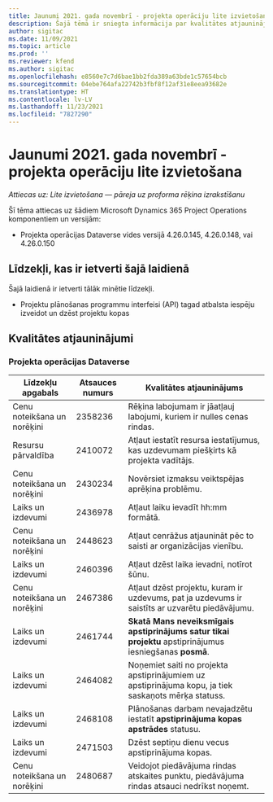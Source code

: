 ```yaml
---
title: Jaunumi 2021. gada novembrī - projekta operāciju lite izvietošana
description: Šajā tēmā ir sniegta informācija par kvalitātes atjauninājumiem, kas ir pieejami 2021. gada novembra projekta operāciju lite izvietošanas laidienā.
author: sigitac
ms.date: 11/09/2021
ms.topic: article
ms.prod: ''
ms.reviewer: kfend
ms.author: sigitac
ms.openlocfilehash: e8560e7c7d6bae1bb2fda389a63bde1c57654bcb
ms.sourcegitcommit: 04ebe764afa22742b3fbf8f12af31e8eea93682e
ms.translationtype: HT
ms.contentlocale: lv-LV
ms.lasthandoff: 11/23/2021
ms.locfileid: "7827290"
---
```

# <a name="whats-new-november-2021---project-operations-lite-deployment"></a>Jaunumi 2021. gada novembrī - projekta operāciju lite izvietošana

_Attiecas uz: Lite izvietošana — pāreja uz proforma rēķina izrakstīšanu_

Šī tēma attiecas uz šādiem Microsoft Dynamics 365 Project Operations komponentiem un versijām:

- Projekta operācijas Dataverse vides versijā 4.26.0.145, 4.26.0.148, vai 4.26.0.150
  
## <a name="features-included-in-this-release"></a>Līdzekļi, kas ir ietverti šajā laidienā

Šajā laidienā ir ietverti tālāk minētie līdzekļi.

- Projektu plānošanas programmu interfeisi (API) tagad atbalsta iespēju izveidot un dzēst projektu kopas

## <a name="quality-updates"></a>Kvalitātes atjauninājumi

### <a name="project-operations-in-dataverse"></a>Projekta operācijas Dataverse

| Līdzekļu apgabals | Atsauces numurs | Kvalitātes atjauninājums |
| --- | --- | --- |
| Cenu noteikšana un norēķini | 2358236 | Rēķina labojumam ir jāatļauj labojumi, kuriem ir nulles cenas rindas. |
| Resursu pārvaldība | 2410072 | Atļaut iestatīt resursa iestatījumus, kas uzdevumam piešķirts kā projekta vadītājs. |
| Cenu noteikšana un norēķini | 2430234 | Novērsiet izmaksu veiktspējas aprēķina problēmu. |
| Laiks un izdevumi | 2436978 | Atļaut laiku ievadīt hh:mm formātā. |
| Cenu noteikšana un norēķini | 2448623 | Atļaut cenrāžus atjaunināt pēc to saisti ar organizācijas vienību. |
| Laiks un izdevumi | 2460396 | Atļaut dzēst laika ievadni, notīrot šūnu. |
| Cenu noteikšana un norēķini | 2467386 | Atļaut dzēst projektu, kuram ir uzdevums, pat ja uzdevums ir saistīts ar uzvarētu piedāvājumu. |
| Laiks un izdevumi | 2461744 | **Skatā Mans neveiksmīgais apstiprinājums satur tikai projektu** apstiprinājumus iesniegšanas **posmā**. |
| Laiks un izdevumi | 2464082 | Noņemiet saiti no projekta apstiprinājumiem uz apstiprinājuma kopu, ja tiek saskaņots mērķa statuss. |
| Laiks un izdevumi | 2468108 | Plānošanas darbam nevajadzētu iestatīt **apstiprinājuma kopas apstrādes** statusu. |
| Laiks un izdevumi | 2471503 | Dzēst septiņu dienu vecus apstiprinājuma kopas. |
| Cenu noteikšana un norēķini | 2480687 | Veidojot piedāvājuma rindas atskaites punktu, piedāvājuma rindas atsauci nedrīkst noņemt. |
